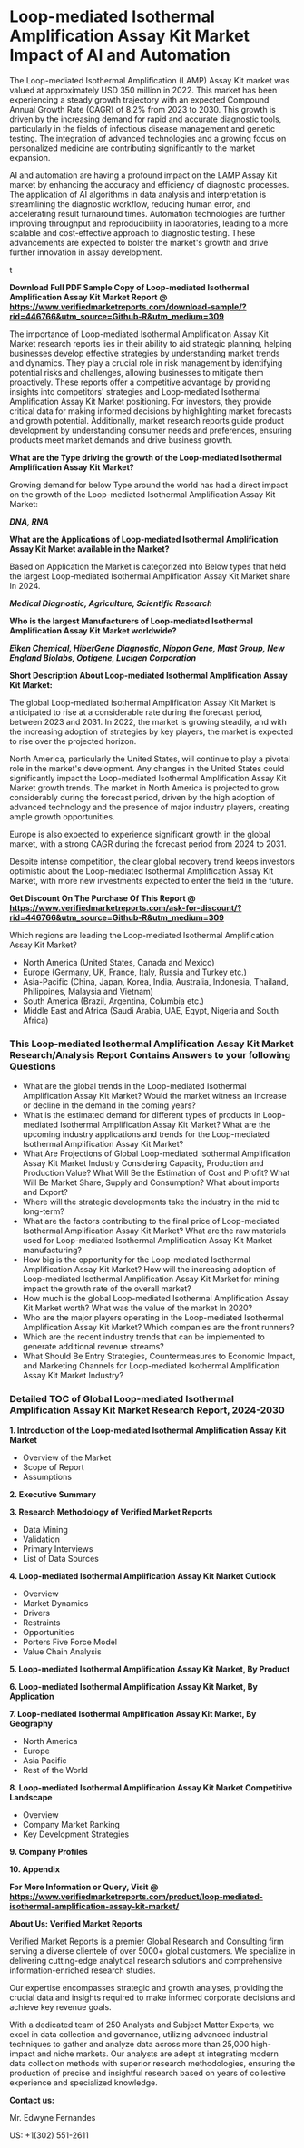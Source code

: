 <meta name="title" content="Global Loop-mediated Isothermal Amplification Assay Kit Market Impact of AI and Automation"><meta name="description" content="The Loop-mediated Isothermal Amplification (LAMP) Assay Kit market was valued at approximately USD 350 million in 2022. This market has been experiencing a steady grow"><meta name="title" content="Loop-mediated Isothermal Amplification Assay Kit Market Size, Share, Scope, Trends, Growth, Opportunities, Analysis, Forecast"><h1>Loop-mediated Isothermal Amplification Assay Kit Market Impact of AI and Automation</h1><p>The Loop-mediated Isothermal Amplification (LAMP) Assay Kit market was valued at approximately USD 350 million in 2022. This market has been experiencing a steady growth trajectory with an expected Compound Annual Growth Rate (CAGR) of 8.2% from 2023 to 2030. This growth is driven by the increasing demand for rapid and accurate diagnostic tools, particularly in the fields of infectious disease management and genetic testing. The integration of advanced technologies and a growing focus on personalized medicine are contributing significantly to the market expansion.</p><p>AI and automation are having a profound impact on the LAMP Assay Kit market by enhancing the accuracy and efficiency of diagnostic processes. The application of AI algorithms in data analysis and interpretation is streamlining the diagnostic workflow, reducing human error, and accelerating result turnaround times. Automation technologies are further improving throughput and reproducibility in laboratories, leading to a more scalable and cost-effective approach to diagnostic testing. These advancements are expected to bolster the market's growth and drive further innovation in assay development.</p>t</p><p id="" class=""><strong>Download Full PDF Sample Copy of Loop-mediated Isothermal Amplification Assay Kit Market Report @ <a href="https://www.verifiedmarketreports.com/download-sample/?rid=446766&utm_source=Github-R&utm_medium=309" target="_blank">https://www.verifiedmarketreports.com/download-sample/?rid=446766&utm_source=Github-R&utm_medium=309</a></strong></p><p>The importance of&nbsp;Loop-mediated Isothermal Amplification Assay Kit Market research reports lies in their ability to aid strategic planning, helping businesses develop effective strategies by understanding market trends and dynamics. They play a crucial role in risk management by identifying potential risks and challenges, allowing businesses to mitigate them proactively. These reports offer a competitive advantage by providing insights into competitors' strategies and Loop-mediated Isothermal Amplification Assay Kit Market positioning. For investors, they provide critical data for making informed decisions by highlighting market forecasts and growth potential. Additionally, market research reports guide product development by understanding consumer needs and preferences, ensuring products meet market demands and drive business growth.</p><p><strong>What are the&nbsp;Type driving the growth of the Loop-mediated Isothermal Amplification Assay Kit Market?</strong></p><p id="" class="">Growing demand for below Type around the world has had a direct impact on the growth of the Loop-mediated Isothermal Amplification Assay Kit Market:</p><em><strong>DNA, RNA</strong></em></p><strong>What are the&nbsp;Applications&nbsp;of Loop-mediated Isothermal Amplification Assay Kit Market available in the Market?</strong></p><p id="" class="">Based on Application the Market is categorized into Below types that held the largest Loop-mediated Isothermal Amplification Assay Kit Market share In 2024.</p><em><strong>Medical Diagnostic, Agriculture, Scientific Research</strong></em></p><strong>Who is the largest Manufacturers of Loop-mediated Isothermal Amplification Assay Kit Market worldwide?</strong></p><p><em><strong>Eiken Chemical, HiberGene Diagnostic, Nippon Gene, Mast Group, New England Biolabs, Optigene, Lucigen Corporation</strong></em></p><p id="" class=""><strong>Short Description About Loop-mediated Isothermal Amplification Assay Kit Market:</strong></p><p>The global Loop-mediated Isothermal Amplification Assay Kit Market is anticipated to rise at a considerable rate during the forecast period, between 2023 and 2031. In 2022, the market is growing steadily, and with the increasing adoption of strategies by key players, the market is expected to rise over the projected horizon.</p><p>North America, particularly the United States, will continue to play a pivotal role in the market's development. Any changes in the United States could significantly impact the Loop-mediated Isothermal Amplification Assay Kit Market growth trends. The market in North America is projected to grow considerably during the forecast period, driven by the high adoption of advanced technology and the presence of major industry players, creating ample growth opportunities.</p><p>Europe is also expected to experience significant growth in the global market, with a strong CAGR during the forecast period from 2024 to 2031.</p><p>Despite intense competition, the clear global recovery trend keeps investors optimistic about the Loop-mediated Isothermal Amplification Assay Kit Market, with more new investments expected to enter the field in the future.</p><p id="" class=""><strong>Get Discount On The Purchase Of This Report @ <a href="https://www.verifiedmarketreports.com/ask-for-discount/?rid=446766&utm_source=Github-R&utm_medium=309" target="_blank">https://www.verifiedmarketreports.com/ask-for-discount/?rid=446766&utm_source=Github-R&utm_medium=309</a></strong></p>Which regions are leading the Loop-mediated Isothermal Amplification Assay Kit Market?</p><ul><li>North America (United States, Canada and Mexico)</li><li>Europe (Germany, UK, France, Italy, Russia and Turkey etc.)</li><li>Asia-Pacific (China, Japan, Korea, India, Australia, Indonesia, Thailand, Philippines, Malaysia and Vietnam)</li><li>South America (Brazil, Argentina, Columbia etc.)</li><li>Middle East and Africa (Saudi Arabia, UAE, Egypt, Nigeria and South Africa)</li></ul><h3 id="" class="">This Loop-mediated Isothermal Amplification Assay Kit Market Research/Analysis Report Contains Answers to your following Questions</h3><ul><li>What are the global trends in the Loop-mediated Isothermal Amplification Assay Kit Market? Would the market witness an increase or decline in the demand in the coming years?</li><li>What is the estimated demand for different types of products in Loop-mediated Isothermal Amplification Assay Kit Market? What are the upcoming industry applications and trends for the Loop-mediated Isothermal Amplification Assay Kit Market?</li><li>What Are Projections of Global Loop-mediated Isothermal Amplification Assay Kit Market Industry Considering Capacity, Production and Production Value? What Will Be the Estimation of Cost and Profit? What Will Be Market Share, Supply and Consumption? What about imports and Export?</li><li>Where will the strategic developments take the industry in the mid to long-term?</li><li>What are the factors contributing to the final price of Loop-mediated Isothermal Amplification Assay Kit Market? What are the raw materials used for Loop-mediated Isothermal Amplification Assay Kit Market manufacturing?</li><li>How big is the opportunity for the Loop-mediated Isothermal Amplification Assay Kit Market? How will the increasing adoption of Loop-mediated Isothermal Amplification Assay Kit Market for mining impact the growth rate of the overall market?</li><li>How much is the global Loop-mediated Isothermal Amplification Assay Kit Market worth? What was the value of the market In 2020?</li><li>Who are the major players operating in the Loop-mediated Isothermal Amplification Assay Kit Market? Which companies are the front runners?</li><li>Which are the recent industry trends that can be implemented to generate additional revenue streams?</li><li>What Should Be Entry Strategies, Countermeasures to Economic Impact, and Marketing Channels for Loop-mediated Isothermal Amplification Assay Kit Market Industry?</li></ul><h3 id="" class="">Detailed TOC of Global Loop-mediated Isothermal Amplification Assay Kit Market Research Report, 2024-2030</h3><p id="" class=""><strong>1. Introduction of the Loop-mediated Isothermal Amplification Assay Kit Market</strong></p><ul><li>Overview of the Market</li><li>Scope of Report</li><li>Assumptions</li></ul><p id="" class=""><strong>2. Executive Summary</strong></p><p id="" class=""><strong>3. Research Methodology of Verified Market Reports</strong></p><ul><li>Data Mining</li><li>Validation</li><li>Primary Interviews</li><li>List of Data Sources</li></ul><p id="" class=""><strong>4. Loop-mediated Isothermal Amplification Assay Kit Market Outlook</strong></p><ul><li>Overview</li><li>Market Dynamics</li><li>Drivers</li><li>Restraints</li><li>Opportunities</li><li>Porters Five Force Model</li><li>Value Chain Analysis</li></ul><p id="" class=""><strong>5. Loop-mediated Isothermal Amplification Assay Kit Market, By Product</strong></p><p id="" class=""><strong>6. Loop-mediated Isothermal Amplification Assay Kit Market, By Application</strong></p><p id="" class=""><strong>7. Loop-mediated Isothermal Amplification Assay Kit Market, By Geography</strong></p><ul><li>North America</li><li>Europe</li><li>Asia Pacific</li><li>Rest of the World</li></ul><p id="" class=""><strong>8. Loop-mediated Isothermal Amplification Assay Kit Market Competitive Landscape</strong></p><ul><li>Overview</li><li>Company Market Ranking</li><li>Key Development Strategies</li></ul><p id="" class=""><strong>9. Company Profiles</strong></p><p id="" class=""><strong>10. Appendix</strong></p><p id="" class=""><strong>For More Information or Query, Visit @ <a href="https://www.verifiedmarketreports.com/product/loop-mediated-isothermal-amplification-assay-kit-market/" target="_blank">https://www.verifiedmarketreports.com/product/loop-mediated-isothermal-amplification-assay-kit-market/</a></strong></p><p id="" class=""><strong>About Us: Verified Market Reports</strong></p><p id="" class="">Verified Market Reports is a premier Global Research and Consulting firm serving a diverse clientele of over 5000+ global customers. We specialize in delivering cutting-edge analytical research solutions and comprehensive information-enriched research studies.</p><p id="" class="">Our expertise encompasses strategic and growth analyses, providing the crucial data and insights required to make informed corporate decisions and achieve key revenue goals.</p><p id="" class="">With a dedicated team of 250 Analysts and Subject Matter Experts, we excel in data collection and governance, utilizing advanced industrial techniques to gather and analyze data across more than 25,000 high-impact and niche markets. Our analysts are adept at integrating modern data collection methods with superior research methodologies, ensuring the production of precise and insightful research based on years of collective experience and specialized knowledge.</p><p id="" class=""><strong>Contact us:</strong></p><p id="" class="">Mr. Edwyne Fernandes</p><p id="" class="">US: +1(302) 551-2611</p>